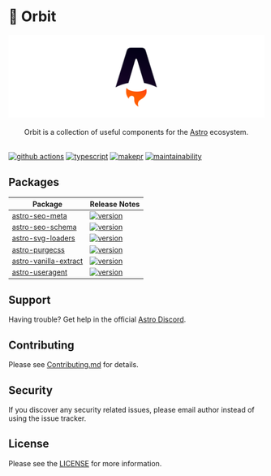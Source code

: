 # 🚀 Orbit

<p align="center">
  <img src="assets/banner.png" alt="Astro logo">
  <br/><br/>
  Orbit is a collection of useful components for the
  <a href="https://astro.build">Astro</a> ecosystem.
  <br/><br/>
</p>

[![github actions][github-actions-badge]][github-actions]
[![typescript][typescript-badge]][typescript]
[![makepr][makepr-badge]][makepr]
[![maintainability][codeclimate-badge]][codeclimate]

## Packages

| Package                                                 | Release Notes                                                                                                     |
| ------------------------------------------------------- | ----------------------------------------------------------------------------------------------------------------- |
| [astro-seo-meta](packages/astro-seo-meta)               | [![version](https://img.shields.io/npm/v/astro-seo-meta.svg)](packages/astro-seo-meta/CHANGELOG.md)               |
| [astro-seo-schema](packages/astro-seo-schema)           | [![version](https://img.shields.io/npm/v/astro-seo-schema.svg)](packages/astro-seo-schema/CHANGELOG.md)           |
| [astro-svg-loaders](packages/astro-svg-loaders)         | [![version](https://img.shields.io/npm/v/astro-svg-loaders.svg)](packages/astro-svg-loaders/CHANGELOG.md)         |
| [astro-purgecss](packages/astro-purgecss)               | [![version](https://img.shields.io/npm/v/astro-purgecss.svg)](packages/astro-purgecss/CHANGELOG.md)               |
| [astro-vanilla-extract](packages/astro-vanilla-extract) | [![version](https://img.shields.io/npm/v/astro-vanilla-extract.svg)](packages/astro-vanilla-extract/CHANGELOG.md) |
| [astro-useragent](packages/astro-useragent)             | [![version](https://img.shields.io/npm/v/astro-useragent.svg)](packages/astro-useragent/CHANGELOG.md)             |

## Support

Having trouble? Get help in the official [Astro Discord](https://astro.build/chat).

## Contributing

Please see [Contributing.md](CONTRIBUTING.md) for details.

## Security

If you discover any security related issues, please email author instead of using the issue tracker.

## License

Please see the [LICENSE](LICENSE) for more information.

[github-actions]: https://github.com/codiume/orbit/actions/workflows/node.js.yml
[github-actions-badge]: https://github.com/codiume/orbit/actions/workflows/node.js.yml/badge.svg?branch=main
[typescript]: https://www.typescriptlang.org/dt/search?search=astro-seo-schema
[typescript-badge]: https://img.shields.io/npm/types/astro-seo-schema
[makepr]: https://makeapullrequest.com
[makepr-badge]: https://img.shields.io/badge/PRs-welcome-brightgreen.svg?style=flat-square?style=flat
[codeclimate]: https://codeclimate.com/github/codiume/orbit/maintainability
[codeclimate-badge]: https://api.codeclimate.com/v1/badges/d9f004c55ba5a19a8810/maintainability
